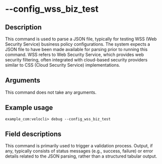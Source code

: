 #	--config_wss_biz_test

##	Description
This command is used to parse a JSON file, typically for testing WSS (Web Security Service) business policy configurations. The system expects a JSON file to have been made available for parsing prior to running this command. WSS refers to Web Security Service, which provides web security filtering, often integrated with cloud-based security providers similar to CSS (Cloud Security Service) implementations.

##  Arguments
This command does not take any arguments.

##  Example usage
```
example_com:velocli> debug --config_wss_biz_test
```

##  Field descriptions
This command is primarily used to trigger a validation process. Output, if any, typically consists of status messages (e.g., success, failure) or error details related to the JSON parsing, rather than a structured tabular output.